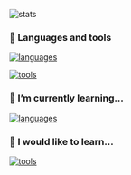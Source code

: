  
![stats](https://github-readme-stats.vercel.app/api/top-langs/?username=luucas7&layout=compact&theme=dark)

### 🔧 Languages and tools 

[![languages](https://skillicons.dev/icons?i=python,react,java,php,bash,c,ts,css,js,html,sass)](https://skillicons.dev)

[![tools](https://skillicons.dev/icons?i=vscode,mysql,github,vite,nodejs,mongo,mui,figma,eclipse,express,maven,debian,androidstudio,bootstrap,docker,postman)](https://skillicons.dev)

### 🌱 I’m currently learning...

[![languages](https://skillicons.dev/icons?i=next,tailwind,githubactions,ts,docker,nginx)](https://skillicons.dev)


### 🔭 I would like to learn...

[![tools](https://skillicons.dev/icons?i=azure,flutter,unity,flask,next,firebase,aws,elasticsearch,redis,tailwind,dotnet,go,rust)](https://skillicons.dev)
